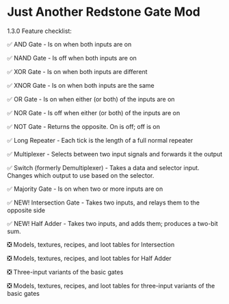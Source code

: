 # Just Another Redstone Gate Mod

1.3.0 Feature checklist:

✅ AND Gate - Is on when both inputs are on

✅ NAND Gate - Is off when both inputs are on

✅ XOR Gate - Is on when both inputs are different

✅ XNOR Gate - Is on when both inputs are the same

✅ OR Gate - Is on when either (or both) of the inputs are on

✅ NOR Gate - Is off when either (or both) of the inputs are on

✅ NOT Gate - Returns the opposite. On is off; off is on

✅ Long Repeater - Each tick is the length of a full normal repeater

✅ Multiplexer - Selects between two input signals and forwards it the output

✅ Switch (formerly Demultiplexer) - Takes a data and selector input. 
Changes which output to use based on the selector.

✅ Majority Gate - Is on when two or more inputs are on

✅ NEW! Intersection Gate - Takes two inputs, and relays them to the opposite side

✅ NEW! Half Adder - Takes two inputs, and adds them; produces a two-bit sum.

❎ Models, textures, recipes, and loot tables for Intersection

❎ Models, textures, recipes, and loot tables for Half Adder

❎ Three-input variants of the basic gates

❎ Models, textures, recipes, and loot tables for three-input variants of the basic gates
